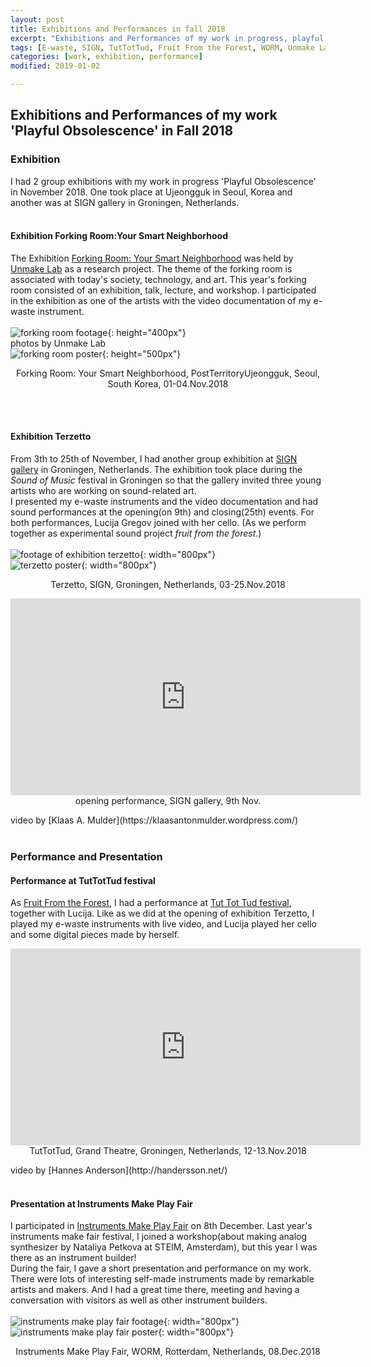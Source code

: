 ```yaml
---
layout: post
title: Exhibitions and Performances in fall 2018
excerpt: "Exhibitions and Performances of my work in progress, playful obsolescence"
tags: [E-waste, SIGN, TutTotTud, Fruit From the Forest, WORM, Unmake Lab]
categories: [work, exhibition, performance]
modified: 2019-01-02

---
```


## Exhibitions and Performances of my work 'Playful Obsolescence' in Fall 2018

### Exhibition
I had 2 group exhibitions with my work in progress 'Playful Obsolescence' in November 2018. One took place at Ujeongguk in Seoul, Korea and another was at SIGN gallery in Groningen, Netherlands.
<br><br>

#### Exhibition Forking Room:Your Smart Neighborhood
The Exhibition [Forking Room: Your Smart Neighborhood](http://ujeongguk.com/forking-room/) was held by [Unmake Lab](http://www.unmakelab.org/) as a research project. The theme of the forking room is associated with today's society, technology, and art. This year's forking room consisted of an exhibition, talk, lecture, and workshop. I participated in the exhibition as one of the artists with the video documentation of my e-waste instrument.
<br><br>
![forking room footage]({{site.url}}/img/forkingroom_footage.png){: height="400px"}
<br>
photos by Unmake Lab
<br>
![forking room poster]({{site.url}}/img/forkingposters.jpg){: height="500px"}
 <p align="center">
Forking Room: Your Smart Neighborhood, PostTerritoryUjeongguk, Seoul, South Korea, 01-04.Nov.2018
</p>
<br><br>

#### Exhibition Terzetto
From 3th to 25th of November, I had another group exhibition at [SIGN gallery](https://sign2.nl/) in Groningen, Netherlands. The exhibition took place during the *Sound of Music* festival in Groningen so that the gallery invited three young artists who are working on sound-related art.
<br>
I presented my e-waste instruments and the video documentation and had sound performances at the opening(on 9th) and closing(25th) events. For both performances, Lucija Gregov joined with her cello. (As we perform together as experimental sound project *fruit from the forest*.)
<br><br>
![footage of exhibition terzetto]({{site.url}}/img/exhibitionterzetto.png){: width="800px"}
<br>
![terzetto poster]({{site.url}}/img/tersettoposter.png){: width="800px"}
<p align="center">
Terzetto, SIGN, Groningen, Netherlands, 03-25.Nov.2018
</p>
 <p align="center">
<iframe width="560" height="315" src="https://www.youtube.com/embed/reulvS8F-fg" frameborder="0" allow="accelerometer; autoplay; encrypted-media; gyroscope; picture-in-picture" allowfullscreen></iframe>
<br>
opening performance, SIGN gallery, 9th Nov.
 </p>
 video by [Klaas A. Mulder](https://klaasantonmulder.wordpress.com/)
<br><br>

### Performance and Presentation

#### Performance at TutTotTud festival
As [Fruit From the Forest](https://fruitfromtheforest.com), I had a performance at [Tut Tot Tud festival](https://www.tuttottud.com/), together with Lucija. Like as we did at the opening of exhibition Terzetto, I played my e-waste instruments with live video, and Lucija played her cello and some digital pieces made by herself.
<br>
<p align="center">
<iframe width="560" height="315" src="https://www.youtube.com/embed/Fom82mC99Wg" frameborder="0" allow="accelerometer; autoplay; encrypted-media; gyroscope; picture-in-picture" allowfullscreen></iframe>
<br>
TutTotTud, Grand Theatre, Groningen, Netherlands, 12-13.Nov.2018
</p>
video by [Hannes Anderson](http://handersson.net/)
<br><br>

#### Presentation at Instruments Make Play Fair
I participated in [Instruments Make Play Fair](https://instrumentsmakeplay.nl/8-december-2018-instruments-make-play-fair-in-worm-rotterdam/) on 8th December. Last year's instruments make fair festival, I joined a workshop(about making analog synthesizer by Nataliya Petkova at STEIM, Amsterdam), but this year I was there as an instrument builder!
<br>
During the fair, I gave a short presentation and performance on my work. There were lots of interesting self-made instruments made by remarkable artists and makers. And I had a great time there, meeting and having a conversation with visitors as well as other instrument builders.
<br><br>
![instruments make play fair footage]({{site.url}}/img/instrumentsmakeplayfair_footage.png){: width="800px"}
<br>
![instruments make play fair poster]({{site.url}}/img/instrumentsmakeplayposter.png){: width="800px"}
 <p align="center">
 Instruments Make Play Fair, WORM, Rotterdam, Netherlands, 08.Dec.2018
 </p>

<br><br>
